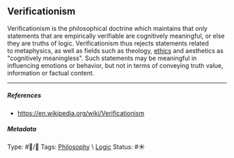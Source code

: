## Verificationism

Verificationism is the philosophical doctrine which maintains that only statements that are empirically verifiable are cognitively meaningful, or else they are truths of logic. Verificationism thus rejects statements related to metaphysics, as well as fields such as theology, [ethics](Ethics.md) and aesthetics as "cognitively meaningless". Such statements may be meaningful in influencing emotions or behavior, but not in terms of conveying truth value, information or factual content. 

---

##### References

* https://en.wikipedia.org/wiki/Verificationism

##### Metadata

Type: #🔵/🔵 
Tags: [Philosophy](Philosophy.md) \ [Logic](Logic.md)
Status: #☀️ 
